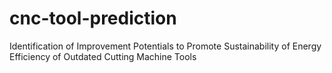 # cnc-tool-prediction
Identification of Improvement Potentials to Promote Sustainability of Energy  Efficiency of Outdated Cutting Machine Tools 
